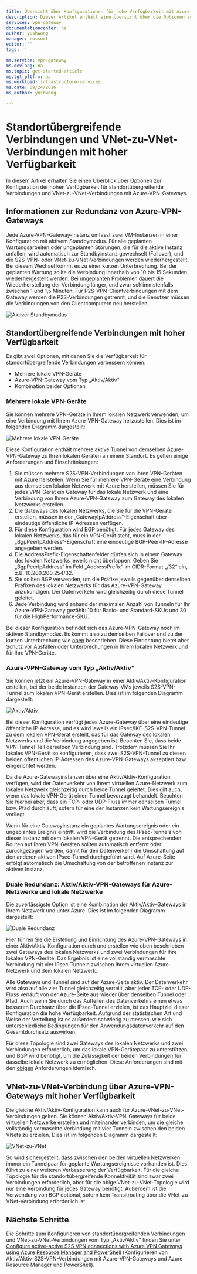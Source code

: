 ```yaml
---
title: Übersicht über Konfigurationen für hohe Verfügbarkeit mit Azure-VPN-Gateways | Microsoft Docs
description: Dieser Artikel enthält eine Übersicht über die Optionen zur Konfiguration für hohe Verfügbarkeit mit Azure-VPN-Gateways.
services: vpn-gateway
documentationcenter: na
author: yushwang
manager: rossort
editor: ''
tags: ''

ms.service: vpn-gateway
ms.devlang: na
ms.topic: get-started-article
ms.tgt_pltfrm: na
ms.workload: infrastructure-services
ms.date: 09/24/2016
ms.author: yushwang

---
```

# Standortübergreifende Verbindungen und VNet-zu-VNet-Verbindungen mit hoher Verfügbarkeit
In diesem Artikel erhalten Sie einen Überblick über Optionen zur Konfiguration der hohen Verfügbarkeit für standortübergreifende Verbindungen und VNet-zu-VNet-Verbindungen mit Azure-VPN-Gateways.

## <a name = "activestandby"></a>Informationen zur Redundanz von Azure-VPN-Gateways
Jede Azure-VPN-Gateway-Instanz umfasst zwei VM-Instanzen in einer Konfiguration mit aktivem Standbymodus. Für alle geplanten Wartungsarbeiten oder ungeplanten Störungen, die für die aktive Instanz anfallen, wird automatisch zur Standbyinstanz gewechselt (Failover), und die S2S-VPN- oder VNet-zu-VNet-Verbindungen werden wiederhergestellt. Bei diesem Wechsel kommt es zu einer kurzen Unterbrechung. Bei der geplanten Wartung sollte die Verbindung innerhalb von 10 bis 15 Sekunden wiederhergestellt werden. Bei ungeplanten Problemen dauert die Wiederherstellung der Verbindung länger, und zwar schlimmstenfalls zwischen 1 und 1,5 Minuten. Für P2S-VPN-Clientverbindungen mit dem Gateway werden die P2S-Verbindungen getrennt, und die Benutzer müssen die Verbindungen von den Clientcomputern neu herstellen.

![Aktiver Standbymodus](./media/vpn-gateway-highlyavailable/active-standby.png)

## Standortübergreifende Verbindungen mit hoher Verfügbarkeit
Es gibt zwei Optionen, mit denen Sie die Verfügbarkeit für standortübergreifende Verbindungen verbessern können:

* Mehrere lokale VPN-Geräte
* Azure-VPN-Gateway vom Typ „Aktiv/Aktiv“
* Kombination beider Optionen

### <a name = "activeactiveonprem"></a>Mehrere lokale VPN-Geräte
Sie können mehrere VPN-Geräte in Ihrem lokalen Netzwerk verwenden, um eine Verbindung mit Ihrem Azure-VPN-Gateway herzustellen. Dies ist im folgenden Diagramm dargestellt:

![Mehrere lokale VPN-Geräte](./media/vpn-gateway-highlyavailable/multiple-onprem-vpns.png)

Diese Konfiguration enthält mehrere aktive Tunnel von demselben Azure-VPN-Gateway zu Ihren lokalen Geräten an einem Standort. Es gelten einige Anforderungen und Einschränkungen:

1. Sie müssen mehrere S2S-VPN-Verbindungen von Ihren VPN-Geräten mit Azure herstellen. Wenn Sie für mehrere VPN-Geräte eine Verbindung aus demselben lokalen Netzwerk mit Azure herstellen, müssen Sie für jedes VPN-Gerät ein Gateway für das lokale Netzwerk und eine Verbindung von Ihrem Azure-VPN-Gateway zum Gateway des lokalen Netzwerks erstellen.
2. Die Gateways des lokalen Netzwerks, die Sie für die VPN-Geräte erstellen, müssen in der „GatewayIpAddress“-Eigenschaft über eindeutige öffentliche IP-Adressen verfügen.
3. Für diese Konfiguration wird BGP benötigt. Für jedes Gateway des lokalen Netzwerks, das für ein VPN-Gerät steht, muss in der „BgpPeerIpAddress“-Eigenschaft eine eindeutige BGP-Peer-IP-Adresse angegeben werden.
4. Die AddressPrefix-Eigenschaftenfelder dürfen sich in einem Gateway des lokalen Netzwerks jeweils nicht überlappen. Geben Sie „BgpPeerIpAddress“ im Feld „AddressPrefix“ im CIDR-Format „/32“ ein, z.B. 10.200.200.254/32.
5. Sie sollten BGP verwenden, um die Präfixe jeweils gegenüber denselben Präfixen des lokalen Netzwerks für das Azure-VPN-Gateway anzukündigen. Der Datenverkehr wird gleichzeitig durch diese Tunnel geleitet.
6. Jede Verbindung wird anhand der maximalen Anzahl von Tunneln für Ihr Azure-VPN-Gateway gezählt: 10 für Basic- und Standard-SKUs und 30 für die HighPerformance-SKU.

Bei dieser Konfiguration befindet sich das Azure-VPN-Gateway noch im aktiven Standbymodus. Es kommt also zu demselben Failover und zu der kurzen Unterbrechung wie [oben](#activestandby) beschrieben. Diese Einrichtung bietet aber Schutz vor Ausfällen oder Unterbrechungen in Ihrem lokalen Netzwerk und für Ihre VPN-Geräte.

### Azure-VPN-Gateway vom Typ „Aktiv/Aktiv“
Sie können jetzt ein Azure-VPN-Gateway in einer Aktiv/Aktiv-Konfiguration erstellen, bei der beide Instanzen der Gateway-VMs jeweils S2S-VPN-Tunnel zum lokalen VPN-Gerät erstellen. Dies ist im folgenden Diagramm dargestellt:

![Aktiv/Aktiv](./media/vpn-gateway-highlyavailable/active-active.png)

Bei dieser Konfiguration verfügt jedes Azure-Gateway über eine eindeutige öffentliche IP-Adresse, und es wird jeweils ein IPsec/IKE-S2S-VPN-Tunnel zu dem lokalen VPN-Gerät erstellt, das für das Gateway des lokalen Netzwerks und die Verbindung angegeben ist. Beachten Sie, dass beide VPN-Tunnel Teil derselben Verbindung sind. Trotzdem müssen Sie Ihr lokales VPN-Gerät so konfigurieren, dass zwei S2S-VPN-Tunnel zu diesen beiden öffentlichen IP-Adressen des Azure-VPN-Gateways akzeptiert bzw. eingerichtet werden.

Da die Azure-Gatewayinstanzen über eine Aktiv/Aktiv-Konfiguration verfügen, wird der Datenverkehr von Ihrem virtuellen Azure-Netzwerk zum lokalen Netzwerk gleichzeitig durch beide Tunnel geleitet. Dies gilt auch, wenn das lokale VPN-Gerät einen Tunnel bevorzugt behandelt. Beachten Sie hierbei aber, dass ein TCP- oder UDP-Fluss immer denselben Tunnel bzw. Pfad durchläuft, sofern für eine der Instanzen kein Wartungsereignis vorliegt.

Wenn für eine Gatewayinstanz ein geplantes Wartungsereignis oder ein ungeplantes Ereignis eintritt, wird die Verbindung des IPsec-Tunnels von dieser Instanz mit dem lokalen VPN-Gerät getrennt. Die entsprechenden Routen auf Ihren VPN-Geräten sollten automatisch entfernt oder zurückgezogen werden, damit für den Datenverkehr die Umschaltung auf den anderen aktiven IPsec-Tunnel durchgeführt wird. Auf Azure-Seite erfolgt automatisch die Umschaltung von der betroffenen Instanz zur aktiven Instanz.

### Duale Redundanz: Aktiv/Aktiv-VPN-Gateways für Azure-Netzwerke und lokale Netzwerke
Die zuverlässigste Option ist eine Kombination der Aktiv/Aktiv-Gateways in Ihrem Netzwerk und unter Azure. Dies ist im folgenden Diagramm dargestellt:

![Duale Redundanz](./media/vpn-gateway-highlyavailable/dual-redundancy.png)

Hier führen Sie die Erstellung und Einrichtung des Azure-VPN-Gateways in einer Aktiv/Aktiv-Konfiguration durch und erstellen wie oben beschrieben zwei Gateways des lokalen Netzwerks und zwei Verbindungen für Ihre lokalen VPN-Geräte. Das Ergebnis ist eine vollständig vermaschte Verbindung mit vier IPsec-Tunneln zwischen Ihrem virtuellen Azure-Netzwerk und dem lokalen Netzwerk.

Alle Gateways und Tunnel sind auf der Azure-Seite aktiv. Der Datenverkehr wird also auf alle vier Tunnel gleichzeitig verteilt, aber jeder TCP- oder UDP-Fluss verläuft von der Azure-Seite aus wieder über denselben Tunnel oder Pfad. Auch wenn Sie durch das Aufteilen des Datenverkehrs einen etwas besseren Durchsatz über die IPsec-Tunnel erzielen, ist das Hauptziel dieser Konfiguration die hohe Verfügbarkeit. Aufgrund der statistischen Art und Weise der Verteilung ist es außerdem schwierig zu messen, wie sich unterschiedliche Bedingungen für den Anwendungsdatenverkehr auf den Gesamtdurchsatz auswirken.

Für diese Topologie sind zwei Gateways des lokalen Netzwerks und zwei Verbindungen erforderlich, um das lokale VPN-Gerätepaar zu unterstützen, und BGP wird benötigt, um die Zulässigkeit der beiden Verbindungen für dasselbe lokale Netzwerk zu ermöglichen. Diese Anforderungen sind mit den [obigen](#activeactiveonprem) Anforderungen identisch.

## VNet-zu-VNet-Verbindung über Azure-VPN-Gateways mit hoher Verfügbarkeit
Die gleiche Aktiv/Aktiv-Konfiguration kann auch für Azure-VNet-zu-VNet-Verbindungen gelten. Sie können Aktiv/Aktiv-VPN-Gateways für beide virtuellen Netzwerke erstellen und miteinander verbinden, um die gleiche vollständig vermaschte Verbindung mit vier Tunneln zwischen den beiden VNets zu erzielen. Dies ist im folgenden Diagramm dargestellt:

![VNet-zu-VNet](./media/vpn-gateway-highlyavailable/vnet-to-vnet.png)

So wird sichergestellt, dass zwischen den beiden virtuellen Netzwerken immer ein Tunnelpaar für geplante Wartungsereignisse vorhanden ist. Dies führt zu einer weiteren Verbesserung der Verfügbarkeit. Für die gleiche Topologie für die standortübergreifende Konnektivität sind zwar zwei Verbindungen erforderlich, aber für die obige VNet-zu-VNet-Topologie wird nur eine Verbindung für jedes Gateway benötigt. Außerdem ist die Verwendung von BGP optional, sofern kein Transitrouting über die VNet-zu-VNet-Verbindung erforderlich ist.

## Nächste Schritte
Die Schritte zum Konfigurieren von standortübergreifenden Verbindungen und VNet-zu-VNet-Verbindungen vom Typ „Aktiv/Aktiv“ finden Sie unter [Configure active-active S2S VPN connections with Azure VPN Gateways using Azure Resource Manager and PowerShell](http://go.microsoft.com/fwlink/?LinkId=828726) (Konfigurieren von Aktiv/Aktiv-S2S-VPN-Verbindungen mit Azure-VPN-Gateways und Azure Resource Manager und PowerShell).

<!----HONumber=AcomDC_0928_2016-->